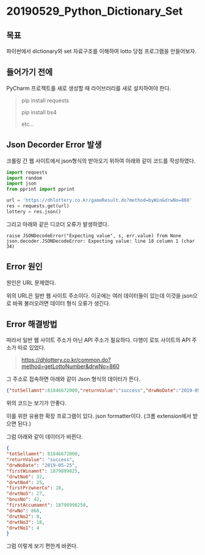 # 20190529_Python_Dictionary_Set

## 목표

파이썬에서 dictionary와 set 자료구조를 이해하여 lotto 당첨 프로그램을 만들어보자.

## 들어가기 전에

PyCharm 프로젝트를 새로 생성할 때 라이브러리를 새로 설치하여야 한다.

>pip install requests
>
>pip install bs4
>
>etc...

## Json Decorder Error 발생

크롤링 간 웹 사이트에서 json형식의 받아오기 위하여 아래와 같이 코드를 작성하였다.

```python
import requests
import random
import json
from pprint import pprint

url = 'https://dhlottery.co.kr/gameResult.do?method=byWin&drwNo=860'
res = requests.get(url)
lottery = res.json()
```

그리고 아래와 같은 디코더 오류가 발생하였다.

```text
raise JSONDecodeError("Expecting value", s, err.value) from None
json.decoder.JSONDecodeError: Expecting value: line 18 column 1 (char 34)
```

## Error 원인

원인은 URL 문제였다. 

위의 URL은 일반 웹 사이트 주소이다. 이곳에는 여러 데이터들이 있는데 이것을 json으로 바꿔 불러오려면 데이터 형식 오류가 생긴다. 

## Error 해결방법

따라서 일반 웹 사이트 주소가 아닌 API 주소가 필요하다. 다행이 로또 사이트의 API 주소가 따로 있었다.

><https://dhlottery.co.kr/common.do?method=getLottoNumber&drwNo=860>

그 주소로 접속하면  아래와 같이 Json 형식의 데이터가 뜬다. 

```json
{"totSellamnt":81846672000,"returnValue":"success","drwNoDate":"2019-05-25","firstWinamnt":1879899825,"drwtNo6":32,"drwtNo4":25,"firstPrzwnerCo":10,"drwtNo5":27,"bnusNo":42,"firstAccumamnt":18798998250,"drwNo":860,"drwtNo2":8,"drwtNo3":18,"drwtNo1":4}
```

위의 코드는 보기가 안좋다. 

이를 위한 유용한 확장 프로그램이 있다. json formatter이다. (크롬 extension에서 받으면 된다.)

그럼 아래와 같이 데이터가 바뀐다.

```json
{
"totSellamnt": 81846672000,
"returnValue": "success",
"drwNoDate": "2019-05-25",
"firstWinamnt": 1879899825,
"drwtNo6": 32,
"drwtNo4": 25,
"firstPrzwnerCo": 10,
"drwtNo5": 27,
"bnusNo": 42,
"firstAccumamnt": 18798998250,
"drwNo": 860,
"drwtNo2": 8,
"drwtNo3": 18,
"drwtNo1": 4
}
```

그럼 이렇게 보기 편한게 바뀐다. 

